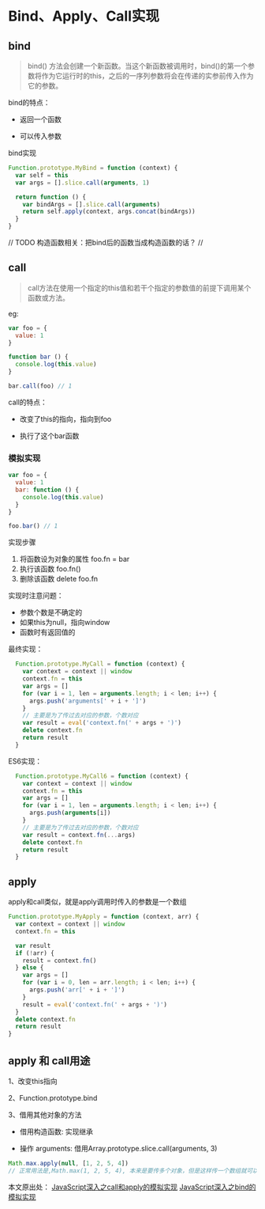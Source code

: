 # Bind、Apply、Call实现

## bind

> bind() 方法会创建一个新函数。当这个新函数被调用时，bind()的第一个参数将作为它运行时的this，之后的一序列参数将会在传递的实参前传入作为它的参数。

bind的特点：

* 返回一个函数

* 可以传入参数

bind实现

```js
Function.prototype.MyBind = function (context) {
  var self = this
  var args = [].slice.call(arguments, 1)

  return function () {
    var bindArgs = [].slice.call(arguments)
    return self.apply(context, args.concat(bindArgs))
  }
}

```

// TODO 构造函数相关：把bind后的函数当成构造函数的话？
//

## call

> call方法在使用一个指定的this值和若干个指定的参数值的前提下调用某个函数或方法。

eg:

```js
var foo = {
  value: 1
}

function bar () {
  console.log(this.value)
}

bar.call(foo) // 1
```

call的特点：

* 改变了this的指向，指向到foo

* 执行了这个bar函数

### 模拟实现

```js
var foo = {
  value: 1
  bar: function () {
    console.log(this.value)
  }
}

foo.bar() // 1
```

实现步骤

1. 将函数设为对象的属性 foo.fn = bar
2. 执行该函数         foo.fn()
3. 删除该函数         delete foo.fn

实现时注意问题：

* 参数个数是不确定的
* 如果this为null，指向window
* 函数时有返回值的

最终实现：

```js
  Function.prototype.MyCall = function (context) {
    var context = context || window
    context.fn = this
    var args = []
    for (var i = 1, len = arguments.length; i < len; i++) {
      args.push('arguments[' + i + ']')
    }
    // 主要是为了传过去对应的参数，个数对应
    var result = eval('context.fn(' + args + ')')
    delete context.fn
    return result
  }
```

ES6实现：

```js
  Function.prototype.MyCall6 = function (context) {
    var context = context || window
    context.fn = this
    var args = []
    for (var i = 1, len = arguments.length; i < len; i++) {
      args.push(arguments[i])
    }
    // 主要是为了传过去对应的参数，个数对应
    var result = context.fn(...args)
    delete context.fn
    return result
  }
```

## apply

apply和call类似，就是apply调用时传入的参数是一个数组

```js
Function.prototype.MyApply = function (context, arr) {
  var context = context || window
  context.fn = this

  var result
  if (!arr) {
    result = context.fn()
  } else {
    var args = []
    for (var i = 0, len = arr.length; i < len; i++) {
      args.push('arr[' + i + ']')
    }
    result = eval('context.fn(' + args + ')')
  }
  delete context.fn
  return result
}
```

## apply 和 call用途

1、改变this指向

2、Function.prototype.bind

3、借用其他对象的方法

* 借用构造函数: 实现继承

* 操作 arguments: 借用Array.prototype.slice.call(arguments, 3)

```js
Math.max.apply(null, [1, 2, 5, 4])
// 正常用法是,Math.max(1, 2, 5, 4), 本来是要传多个对象，但是这样传一个数组就可以解决
```

本文原出处：
[JavaScript深入之call和apply的模拟实现](https://github.com/mqyqingfeng/Blog/issues/11)
[JavaScript深入之bind的模拟实现](https://github.com/mqyqingfeng/Blog/issues/12)
